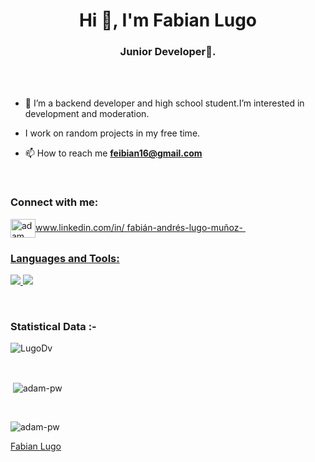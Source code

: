 <h1 align="center">Hi 👋, I'm Fabian Lugo</h1>
<h3 align="center">Junior Developer🌟.</h3>

<br>



<br>

<p>


- 🌱 I’m a backend developer and high school student.I’m interested in development and moderation.
- I work on random projects in my free time. 

- 📫 How to reach me **feibian16@gmail.com**

 </p> 

<br>

<h3 align="left">Connect with me:</h3>
<p align="left">
  <a href="www.linkedin.com/in/fabián-andrés-lugo-muñoz- "target="blank">
   <img align="center"
      src="https://raw.githubusercontent.com/rahuldkjain/github-profile-readme-generator/master/src/images/icons/Social/linked-in-alt.svg"
      alt="adam pithewan" height="30" width="40" />www.linkedin.com/in/
fabián-andrés-lugo-muñoz-
</a>
  <a href="https://fb.com/adam pithen wala" target="blank"><img align="center"
      
 
 

</p>

<br>

<h3 align="left">Languages and Tools:</h3>

<p align="left">
  <a href="https://skillicons.dev">
    <img src="https://skillicons.dev/icons?i=git,docker,java,mysql,python,spring,postman" />
    <img src="https://skillicons.dev/icons?i=html,css,javascript" />
    
  </a>
</p>

<br>

<h3>Statistical Data :-</h3>
<p><img align="center"
    src="https://github-readme-stats.vercel.app/api/top-langs?username=LugoDv&show_icons=true&locale=en&bg_color=0d1117&text_color=ffffff&layout=compact"
    alt="LugoDv" 
    bg_color=#808080/></p>

<br>

<p>&nbsp;<img align="center" src="https://github-readme-stats.vercel.app/api?username=LugoDv&show_icons=true&locale=en&bg_color=0d1117&text_color=ffffff&repo=convoychat"
    alt="adam-pw" /></p>

<br>

<p><img align="center" src="https://github-readme-streak-stats.herokuapp.com/?user=LugoDv&theme=dark&background=0d1117&date_format=M%20j%5B%2C%20Y%5D" alt="adam-pw" /></p>
      


[Fabian Lugo](https://github.com/LugoDv)

<!---
LugoDv/LugoDv is a ✨ special ✨ repository because its `README.md` (this file) appears on your GitHub profile.
You can click the Preview link to take a look at your changes.
--->
